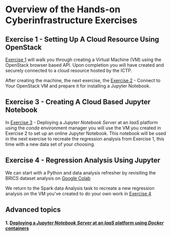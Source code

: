# Overview of the Hands-on Cyberinfrastructure Exercises

## Exercise 1 - Setting Up A Cloud Resource Using OpenStack

[Exercise 1](01-Create_A_VM.md) will walk you through creating a Virtual
Machine (VM) using the OpenStack browser based API. Upon completion you will
have created and securely connected to a cloud resource hosted by the
ICTP. 

After creating the machine, the next exercise, the [Exercise
2](02-Connect_And_Install.md) - Connect to Your OpenStack VM and prepare it for
installing a Jupyter Notebook.

## Exercise 3 - Creating A Cloud Based Jupyter Notebook

In [Exercise 3](03-install-conda-and-jupyter.md) - Deploying a *Jupyter
Notebook Server* at an *IaaS* platform using the *conda* environment manager
you will use the VM you created in Exercise 2 to set up an online Jupyter
Notebook. This notebook will be used in the next exercise to recreate the
regression analysis from Exercise 1, this time with a new data set of your
choosing. 

## Exercise 4 - Regression Analysis Using Jupyter

We can start with a Python and data analysis refresher by revisiting the BRICS dataset analysis on [Google Colab](06-warmup-google-colab.md)

We return to the Spark data Analysis task to recreate a new regression
analysis on the VM you've created to do your own work in [Exercise
4](04-OpenStack_Regression_Analysis.md)

## Advanced topics

#### 1. [Deploying a *Jupyter Notebook Server* at an *IaaS* platform using *Docker* containers](05-install-conda-inside-docker.md)
